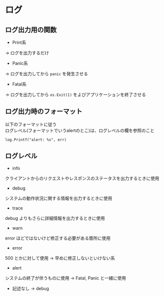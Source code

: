 # ログ

## ログ出力用の関数

* Print系

-> ログを出力するだけ

* Panic系

-> ログを出力してから `panic` を発生させる

* Fatal系

-> ログを出力してから `os.Exit(1)` をよびアプリケーションを終了させる

## ログ出力時のフォーマット

以下のフォーマットに従う  
ログレベル(フォーマットでいうalertのとこ)は、ログレベルの欄を参照のこと

```
log.Printf("alert: %s", err)
```

## ログレベル

* info

クライアントからのリクエストやレスポンスのステータスを出力するときに使用

* debug

システムの動作状況に関する情報を出力するときに使用

* trace

debug よりもさらに詳細情報を出力するときに使用

* warn

error ほどではないけど修正する必要がある箇所に使用

* error

500 とかに対して使用 -> 早めに修正しないといけない系

* alert

システムの終了が伴うものに使用 -> Fatal, Panic と一緒に使用

* 記述なし -> debug
